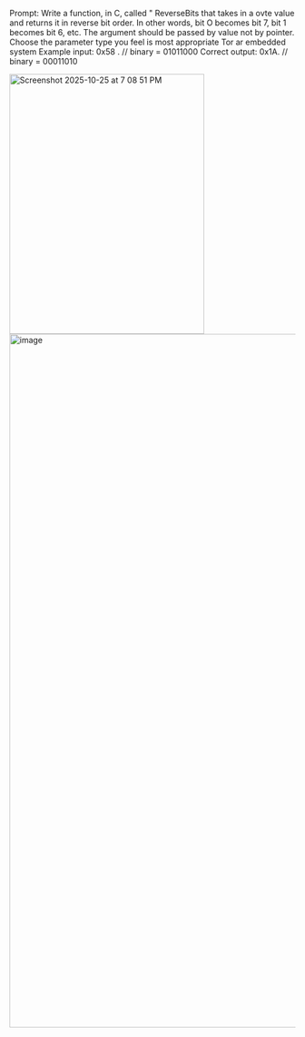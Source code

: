 Prompt: 
Write a function, in C, called " ReverseBits
that takes in a ovte value and returns it in reverse bit order. In other words, bit O becomes bit 7, bit 1 becomes bit 6, etc. The argument should be passed by value not by pointer. Choose the parameter type you feel is most appropriate Tor ar
embedded system
Example input: 0x58 . // binary =
01011000
Correct output: 0x1A. // binary =
00011010


<img width="343" height="458" alt="Screenshot 2025-10-25 at 7 08 51 PM" src="https://github.com/user-attachments/assets/13c03934-f057-4980-9421-dbc59f71d6d9" />
<img width="868" height="1222" alt="image" src="https://github.com/user-attachments/assets/4fdf16ab-415c-4a55-8836-f652d95941b8" />

